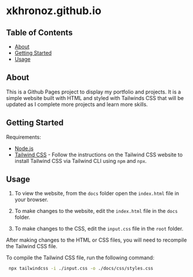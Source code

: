 # xkhronoz.github.io

## Table of Contents

- [About](#about)
- [Getting Started](#getting_started)
- [Usage](#usage)

## About <a name = "about"></a>

This is a Github Pages project to display my portfolio and projects. It is a simple website built with HTML and styled with Tailwinds CSS that will be updated as I complete more projects and learn more skills.

## Getting Started <a name = "getting_started"></a>

Requirements:

- [Node.js](https://nodejs.org/en/)
- [Tailwind CSS](https://tailwindcss.com/docs/installation) - Follow the instructions on the Tailwind CSS website to install Tailwind CSS via Tailwind CLI using `npm` and `npx`.

## Usage <a name = "usage"></a>

1. To view the website, from the `docs` folder open the `index.html` file in your browser.

2. To make changes to the website, edit the `index.html` file in the `docs` folder.

3. To make changes to the CSS, edit the `input.css` file in the `root` folder.

After making changes to the HTML or CSS files, you will need to recompile the Tailwind CSS file.

To compile the Tailwind CSS file, run the following command:
```bash
 npx tailwindcss -i ./input.css -o ./docs/css/styles.css
```
